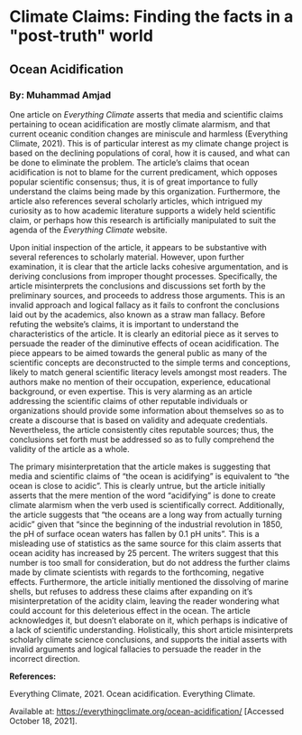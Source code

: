 # Climate Claims: Finding the facts in a "post-truth" world
## Ocean Acidification
### By: Muhammad Amjad

One article on *Everything Climate* asserts that media and scientific claims pertaining to ocean acidification are mostly climate alarmism, and that current oceanic condition changes are miniscule and harmless (Everything Climate, 2021). This is of particular interest as my climate change project is based on the declining populations of coral, how it is caused, and what can be done to eliminate the problem. The article’s claims that ocean acidification is not to blame for the current predicament, which opposes popular scientific consensus; thus, it is of great importance to fully understand the claims being made by this organization. Furthermore, the article also references several scholarly articles, which intrigued my curiosity as to how academic literature supports a widely held scientific claim, or perhaps how this research is artificially manipulated to suit the agenda of the *Everything Climate* website.

Upon initial inspection of the article, it appears to be substantive with several references to scholarly material. However, upon further examination, it is clear that the article lacks cohesive argumentation, and is deriving conclusions from improper thought processes. Specifically, the article misinterprets the conclusions and discussions set forth by the preliminary sources, and proceeds to address those arguments. This is an invalid approach and logical fallacy as it fails to confront the conclusions laid out by the academics, also known as a straw man fallacy. Before refuting the website’s claims, it is important to understand the characteristics of the article. It is clearly an editorial piece as it serves to persuade the reader of the diminutive effects of ocean acidification. The piece appears to be aimed towards the general public as many of the scientific concepts are deconstructed to the simple terms and conceptions, likely to match general scientific literacy levels amongst most readers. The authors make no mention of their occupation, experience, educational background, or even expertise. This is very alarming as an article addressing the scientific claims of other reputable individuals or organizations should provide some information about themselves so as to create a discourse that is based on validity and adequate credentials. Nevertheless, the article consistently cites reputable sources; thus, the conclusions set forth must be addressed so as to fully comprehend the validity of the article as a whole.

The primary misinterpretation that the article makes is suggesting that media and scientific claims of “the ocean is acidifying” is equivalent to “the ocean is close to acidic”. This is clearly untrue, but the article initially asserts that the mere mention of the word “acidifying” is done to create climate alarmism when the verb used is scientifically correct. Additionally, the article suggests that “the oceans are a long way from actually turning acidic” given that “since the beginning of the industrial revolution in 1850, the pH of surface ocean waters has fallen by 0.1 pH units”. This is a misleading use of statistics as the same source for this claim asserts that ocean acidity has increased by 25 percent. The writers suggest that this number is too small for consideration, but do not address the further claims made by climate scientists with regards to the forthcoming, negative effects. Furthermore, the article initially mentioned the dissolving of marine shells, but refuses to address these claims after expanding on it’s misinterpretation of the acidity claim, leaving the reader wondering what could account for this deleterious effect in the ocean. The article acknowledges it, but doesn’t elaborate on it, which perhaps is indicative of a lack of scientific understanding. Holistically, this short article misinterprets scholarly climate science conclusions, and supports the initial asserts with invalid arguments and logical fallacies to persuade the reader in the incorrect direction.

**References:**

Everything Climate, 2021. Ocean acidification. Everything Climate. 

Available at: https://everythingclimate.org/ocean-acidification/ [Accessed October 18, 2021].
